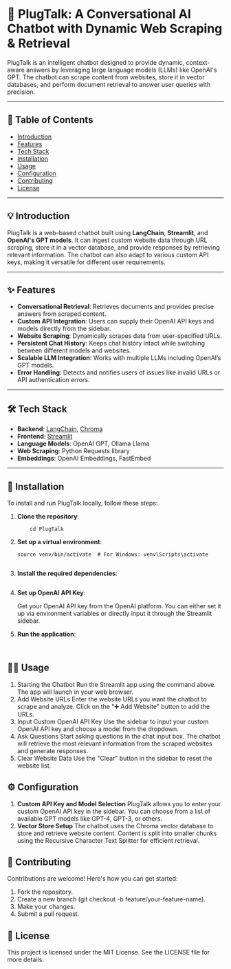 # 🚀 PlugTalk: A Conversational AI Chatbot with Dynamic Web Scraping & Retrieval

PlugTalk is an intelligent chatbot designed to provide dynamic, context-aware answers by leveraging large language models (LLMs) like OpenAI's GPT. The chatbot can scrape content from websites, store it in vector databases, and perform document retrieval to answer user queries with precision.

---

## 📝 Table of Contents
- [Introduction](#introduction)
- [Features](#features)
- [Tech Stack](#tech-stack)
- [Installation](#installation)
- [Usage](#usage)
- [Configuration](#configuration)
- [Contributing](#contributing)
- [License](#license)

---

## 💡 Introduction

PlugTalk is a web-based chatbot built using **LangChain**, **Streamlit**, and **OpenAI's GPT models**. It can ingest custom website data through URL scraping, store it in a vector database, and provide responses by retrieving relevant information. The chatbot can also adapt to various custom API keys, making it versatile for different user requirements.

---

## ✨ Features

- **Conversational Retrieval**: Retrieves documents and provides precise answers from scraped content.
- **Custom API Integration**: Users can supply their OpenAI API keys and models directly from the sidebar.
- **Website Scraping**: Dynamically scrapes data from user-specified URLs.
- **Persistent Chat History**: Keeps chat history intact while switching between different models and websites.
- **Scalable LLM Integration**: Works with multiple LLMs including OpenAI’s GPT models.
- **Error Handling**: Detects and notifies users of issues like invalid URLs or API authentication errors.

---

## 🛠️ Tech Stack

- **Backend**: [LangChain](https://github.com/hwchase17/langchain), [Chroma](https://www.trychroma.com/)
- **Frontend**: [Streamlit](https://streamlit.io/)
- **Language Models**: OpenAI GPT, Ollama Llama
- **Web Scraping**: Python Requests library
- **Embeddings**: OpenAI Embeddings, FastEmbed

---

## 🚀 Installation

To install and run PlugTalk locally, follow these steps:

1. **Clone the repository**:
    
    ```git clone https://github.com/your-username/PlugTalk.git
        cd PlugTalk

2. **Set up a virtual environment**:
    
    ```python3 -m venv venv
    source venv/bin/activate  # For Windows: venv\Scripts\activate


3. **Install the required dependencies**:
    
    ```pip install -r requirements.txt

4. **Set up OpenAI API Key**:

    Get your OpenAI API key from the OpenAI platform.
    You can either set it up via environment variables or directly input it through the Streamlit sidebar.
5. **Run the application**:
    
    ```streamlit run Home.py


## 🧑‍💻 Usage

1. Starting the Chatbot
    Run the Streamlit app using the command above.
    The app will launch in your web browser.
2. Add Website URLs
    Enter the website URLs you want the chatbot to scrape and analyze.
    Click on the ":heavy_plus_sign: Add Website" button to add the URLs.
3. Input Custom OpenAI API Key
    Use the sidebar to input your custom OpenAI API key and choose a model from the dropdown.
4. Ask Questions
    Start asking questions in the chat input box.
    The chatbot will retrieve the most relevant information from the scraped websites and generate responses.
5. Clear Website Data
    Use the "Clear" button in the sidebar to reset the website list.


## ⚙️ Configuration
1. **Custom API Key and Model Selection**
PlugTalk allows you to enter your custom OpenAI API key in the sidebar.
You can choose from a list of available GPT models like GPT-4, GPT-3, or others.
2. **Vector Store Setup**
The chatbot uses the Chroma vector database to store and retrieve website content.
Content is split into smaller chunks using the Recursive Character Text Splitter for efficient retrieval.

## 🤝 Contributing
Contributions are welcome! Here's how you can get started:

1. Fork the repository.
2. Create a new branch (git checkout -b feature/your-feature-name).
3. Make your changes.
4. Submit a pull request.

## 📝 License
This project is licensed under the MIT License. See the LICENSE file for more details.


